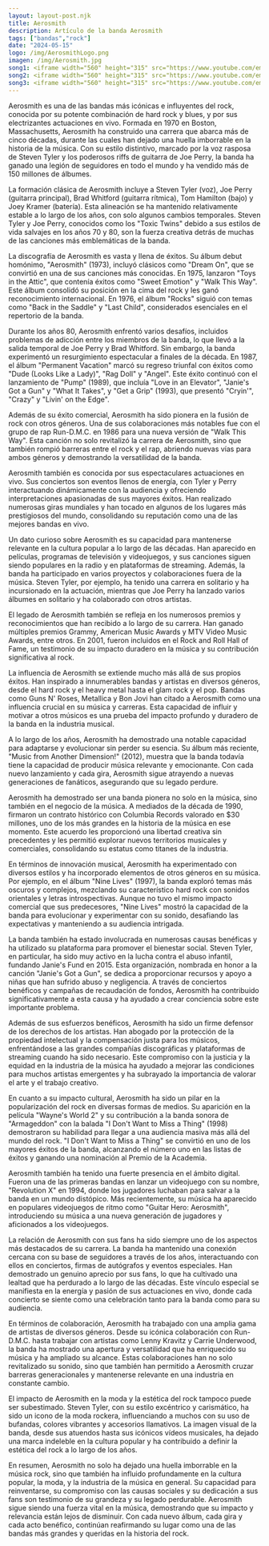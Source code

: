 ```yaml
---
layout: layout-post.njk
title: Aerosmith
description: Artículo de la banda Aerosmith
tags: ["bandas","rock"]
date: "2024-05-15"
logo: /img/AerosmithLogo.png
imagen: /img/Aerosmith.jpg
song1: <iframe width="560" height="315" src="https://www.youtube.com/embed/89dGC8de0CA?si=WUKBqK2Irthv7FOU" title="YouTube video player" frameborder="0" allow="accelerometer; autoplay; clipboard-write; encrypted-media; gyroscope; picture-in-picture; web-share" referrerpolicy="strict-origin-when-cross-origin" allowfullscreen></iframe>
song2: <iframe width="560" height="315" src="https://www.youtube.com/embed/JkK8g6FMEXE?si=KLg9j9wP2CGA8ZOF" title="YouTube video player" frameborder="0" allow="accelerometer; autoplay; clipboard-write; encrypted-media; gyroscope; picture-in-picture; web-share" referrerpolicy="strict-origin-when-cross-origin" allowfullscreen></iframe>
song3: <iframe width="560" height="315" src="https://www.youtube.com/embed/NMNgbISmF4I?si=LoE4SY4XQXktbpOG" title="YouTube video player" frameborder="0" allow="accelerometer; autoplay; clipboard-write; encrypted-media; gyroscope; picture-in-picture; web-share" referrerpolicy="strict-origin-when-cross-origin" allowfullscreen></iframe>
---
```


Aerosmith es una de las bandas más icónicas e influyentes del rock, conocida por su potente combinación de hard rock y blues, y por sus electrizantes actuaciones en vivo. Formada en 1970 en Boston, Massachusetts, Aerosmith ha construido una carrera que abarca más de cinco décadas, durante las cuales han dejado una huella imborrable en la historia de la música. Con su estilo distintivo, marcado por la voz rasposa de Steven Tyler y los poderosos riffs de guitarra de Joe Perry, la banda ha ganado una legión de seguidores en todo el mundo y ha vendido más de 150 millones de álbumes.

La formación clásica de Aerosmith incluye a Steven Tyler (voz), Joe Perry (guitarra principal), Brad Whitford (guitarra rítmica), Tom Hamilton (bajo) y Joey Kramer (batería). Esta alineación se ha mantenido relativamente estable a lo largo de los años, con solo algunos cambios temporales. Steven Tyler y Joe Perry, conocidos como los "Toxic Twins" debido a sus estilos de vida salvajes en los años 70 y 80, son la fuerza creativa detrás de muchas de las canciones más emblemáticas de la banda.

La discografía de Aerosmith es vasta y llena de éxitos. Su álbum debut homónimo, "Aerosmith" (1973), incluyó clásicos como "Dream On", que se convirtió en una de sus canciones más conocidas. En 1975, lanzaron "Toys in the Attic", que contenía éxitos como "Sweet Emotion" y "Walk This Way". Este álbum consolidó su posición en la cima del rock y les ganó reconocimiento internacional. En 1976, el álbum "Rocks" siguió con temas como "Back in the Saddle" y "Last Child", considerados esenciales en el repertorio de la banda.

Durante los años 80, Aerosmith enfrentó varios desafíos, incluidos problemas de adicción entre los miembros de la banda, lo que llevó a la salida temporal de Joe Perry y Brad Whitford. Sin embargo, la banda experimentó un resurgimiento espectacular a finales de la década. En 1987, el álbum "Permanent Vacation" marcó su regreso triunfal con éxitos como "Dude (Looks Like a Lady)", "Rag Doll" y "Angel". Este éxito continuó con el lanzamiento de "Pump" (1989), que incluía "Love in an Elevator", "Janie's Got a Gun" y "What It Takes", y "Get a Grip" (1993), que presentó "Cryin'", "Crazy" y "Livin' on the Edge".

Además de su éxito comercial, Aerosmith ha sido pionera en la fusión de rock con otros géneros. Una de sus colaboraciones más notables fue con el grupo de rap Run-D.M.C. en 1986 para una nueva versión de "Walk This Way". Esta canción no solo revitalizó la carrera de Aerosmith, sino que también rompió barreras entre el rock y el rap, abriendo nuevas vías para ambos géneros y demostrando la versatilidad de la banda.

Aerosmith también es conocida por sus espectaculares actuaciones en vivo. Sus conciertos son eventos llenos de energía, con Tyler y Perry interactuando dinámicamente con la audiencia y ofreciendo interpretaciones apasionadas de sus mayores éxitos. Han realizado numerosas giras mundiales y han tocado en algunos de los lugares más prestigiosos del mundo, consolidando su reputación como una de las mejores bandas en vivo.

Un dato curioso sobre Aerosmith es su capacidad para mantenerse relevante en la cultura popular a lo largo de las décadas. Han aparecido en películas, programas de televisión y videojuegos, y sus canciones siguen siendo populares en la radio y en plataformas de streaming. Además, la banda ha participado en varios proyectos y colaboraciones fuera de la música. Steven Tyler, por ejemplo, ha tenido una carrera en solitario y ha incursionado en la actuación, mientras que Joe Perry ha lanzado varios álbumes en solitario y ha colaborado con otros artistas.

El legado de Aerosmith también se refleja en los numerosos premios y reconocimientos que han recibido a lo largo de su carrera. Han ganado múltiples premios Grammy, American Music Awards y MTV Video Music Awards, entre otros. En 2001, fueron incluidos en el Rock and Roll Hall of Fame, un testimonio de su impacto duradero en la música y su contribución significativa al rock.

La influencia de Aerosmith se extiende mucho más allá de sus propios éxitos. Han inspirado a innumerables bandas y artistas en diversos géneros, desde el hard rock y el heavy metal hasta el glam rock y el pop. Bandas como Guns N' Roses, Metallica y Bon Jovi han citado a Aerosmith como una influencia crucial en su música y carreras. Esta capacidad de influir y motivar a otros músicos es una prueba del impacto profundo y duradero de la banda en la industria musical.

A lo largo de los años, Aerosmith ha demostrado una notable capacidad para adaptarse y evolucionar sin perder su esencia. Su álbum más reciente, "Music from Another Dimension!" (2012), muestra que la banda todavía tiene la capacidad de producir música relevante y emocionante. Con cada nuevo lanzamiento y cada gira, Aerosmith sigue atrayendo a nuevas generaciones de fanáticos, asegurando que su legado perdure.

Aerosmith ha demostrado ser una banda pionera no solo en la música, sino también en el negocio de la música. A mediados de la década de 1990, firmaron un contrato histórico con Columbia Records valorado en $30 millones, uno de los más grandes en la historia de la música en ese momento. Este acuerdo les proporcionó una libertad creativa sin precedentes y les permitió explorar nuevos territorios musicales y comerciales, consolidando su estatus como titanes de la industria.

En términos de innovación musical, Aerosmith ha experimentado con diversos estilos y ha incorporado elementos de otros géneros en su música. Por ejemplo, en el álbum "Nine Lives" (1997), la banda exploró temas más oscuros y complejos, mezclando su característico hard rock con sonidos orientales y letras introspectivas. Aunque no tuvo el mismo impacto comercial que sus predecesores, "Nine Lives" mostró la capacidad de la banda para evolucionar y experimentar con su sonido, desafiando las expectativas y manteniendo a su audiencia intrigada.

La banda también ha estado involucrada en numerosas causas benéficas y ha utilizado su plataforma para promover el bienestar social. Steven Tyler, en particular, ha sido muy activo en la lucha contra el abuso infantil, fundando Janie's Fund en 2015. Esta organización, nombrada en honor a la canción "Janie's Got a Gun", se dedica a proporcionar recursos y apoyo a niñas que han sufrido abuso y negligencia. A través de conciertos benéficos y campañas de recaudación de fondos, Aerosmith ha contribuido significativamente a esta causa y ha ayudado a crear conciencia sobre este importante problema.

Además de sus esfuerzos benéficos, Aerosmith ha sido un firme defensor de los derechos de los artistas. Han abogado por la protección de la propiedad intelectual y la compensación justa para los músicos, enfrentándose a las grandes compañías discográficas y plataformas de streaming cuando ha sido necesario. Este compromiso con la justicia y la equidad en la industria de la música ha ayudado a mejorar las condiciones para muchos artistas emergentes y ha subrayado la importancia de valorar el arte y el trabajo creativo.

En cuanto a su impacto cultural, Aerosmith ha sido un pilar en la popularización del rock en diversas formas de medios. Su aparición en la película "Wayne's World 2" y su contribución a la banda sonora de "Armageddon" con la balada "I Don't Want to Miss a Thing" (1998) demostraron su habilidad para llegar a una audiencia masiva más allá del mundo del rock. "I Don't Want to Miss a Thing" se convirtió en uno de los mayores éxitos de la banda, alcanzando el número uno en las listas de éxitos y ganando una nominación al Premio de la Academia.

Aerosmith también ha tenido una fuerte presencia en el ámbito digital. Fueron una de las primeras bandas en lanzar un videojuego con su nombre, "Revolution X" en 1994, donde los jugadores luchaban para salvar a la banda en un mundo distópico. Más recientemente, su música ha aparecido en populares videojuegos de ritmo como "Guitar Hero: Aerosmith", introduciendo su música a una nueva generación de jugadores y aficionados a los videojuegos.

La relación de Aerosmith con sus fans ha sido siempre uno de los aspectos más destacados de su carrera. La banda ha mantenido una conexión cercana con su base de seguidores a través de los años, interactuando con ellos en conciertos, firmas de autógrafos y eventos especiales. Han demostrado un genuino aprecio por sus fans, lo que ha cultivado una lealtad que ha perdurado a lo largo de las décadas. Este vínculo especial se manifiesta en la energía y pasión de sus actuaciones en vivo, donde cada concierto se siente como una celebración tanto para la banda como para su audiencia.

En términos de colaboración, Aerosmith ha trabajado con una amplia gama de artistas de diversos géneros. Desde su icónica colaboración con Run-D.M.C. hasta trabajar con artistas como Lenny Kravitz y Carrie Underwood, la banda ha mostrado una apertura y versatilidad que ha enriquecido su música y ha ampliado su alcance. Estas colaboraciones han no solo revitalizado su sonido, sino que también han permitido a Aerosmith cruzar barreras generacionales y mantenerse relevante en una industria en constante cambio.

El impacto de Aerosmith en la moda y la estética del rock tampoco puede ser subestimado. Steven Tyler, con su estilo excéntrico y carismático, ha sido un icono de la moda rockera, influenciando a muchos con su uso de bufandas, colores vibrantes y accesorios llamativos. La imagen visual de la banda, desde sus atuendos hasta sus icónicos vídeos musicales, ha dejado una marca indeleble en la cultura popular y ha contribuido a definir la estética del rock a lo largo de los años.

En resumen, Aerosmith no solo ha dejado una huella imborrable en la música rock, sino que también ha influido profundamente en la cultura popular, la moda, y la industria de la música en general. Su capacidad para reinventarse, su compromiso con las causas sociales y su dedicación a sus fans son testimonio de su grandeza y su legado perdurable. Aerosmith sigue siendo una fuerza vital en la música, demostrando que su impacto y relevancia están lejos de disminuir. Con cada nuevo álbum, cada gira y cada acto benéfico, continúan reafirmando su lugar como una de las bandas más grandes y queridas en la historia del rock.